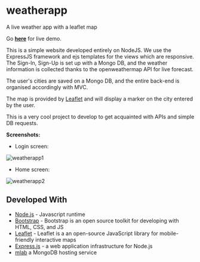 # weatherapp
A live weather app with a leaflet map

Go **[here](https://nameless-castle-27658.herokuapp.com/)** for live demo.

This is a simple website developed entirely on NodeJS. We use the ExpressJS framework and ejs templates for the views which are responsive.
The Sign-In, Sign-Up is set up with a Mongo DB, and the weather information is collected thanks to the openweathermap API for live forecast.

The user's cities are saved on a Mongo DB, and the entire back-end is organised accordingly with MVC.

The map is provided by [Leaflet](https://leafletjs.com/) and will display a marker on the city entered by the user.

This is a very cool project to develop to get acquainted with APIs and simple DB requests.


**Screenshots:**
* Login screen:


![weatherapp1](https://i.ibb.co/7gWZjQr/weatherapp1.png)

* Home screen:


![weatherapp2](https://i.ibb.co/fqwmL0v/weatherapp2.png)

## Developed With

* [Node.js](https://nodejs.org/en/) - Javascript runtime
* [Bootstrap](https://getbootstrap.com/) - Bootstrap is an open source toolkit for developing with HTML, CSS, and JS
* [Leaflet](https://leafletjs.com/) - Leaflet is a an open-source JavaScript library for mobile-friendly interactive maps
* [Express.js](https://expressjs.com/fr/) - a web application infrastructure for Node.js
* [mlab](https://mlab.com/) a MongoDB hosting service
